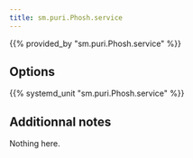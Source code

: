 ```yaml
---
title: sm.puri.Phosh.service
---
```


{{% provided_by "sm.puri.Phosh.service" %}}

## Options

{{% systemd_unit "sm.puri.Phosh.service" %}}

## Additionnal notes

Nothing here.